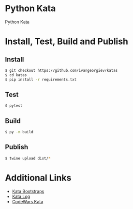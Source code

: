 # Python Kata
Python Kata

# Install, Test, Build and Publish
## Install

```bash
$ git checkout https://github.com/ivangeorgiev/katas
$ cd katas
$ pip install -r requirements.txt
```

## Test
```bash
$ pytest
```

## Build

```bash
$ py -m build
```

## Publish
```bash
$ twine upload dist/*
```

# Additional Links
* [Kata Bootstraps](https://github.com/swkBerlin/kata-bootstraps)
* [Kata Log](https://kata-log.rocks/index.html)
* [CodeWars Kata](https://www.codewars.com/kata/)
